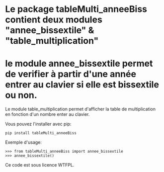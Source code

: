 #
Le package tableMulti_anneeBiss contient deux modules "annee_bissextile" & "table_multiplication"
========================================================

le module annee_bissextile permet de verifier à partir d'une année entrer au clavier si elle est bissextile ou non.
========================================================

Le module table_multiplication permet d'afficher la table de multiplication en fonction d'un nombre enter au clavier.

Vous pouvez l'installer avec pip:

    pip install tableMulti_anneeBiss

Exemple d'usage:

    >>> from tableMulti_anneeBiss import annee_bissextile
    >>> annee_bissextile()

Ce code est sous licence WTFPL.